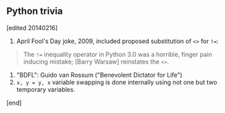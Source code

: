 ## Python trivia

[edited 20140216]

1. April Fool's Day joke, 2009, included proposed substitution of `<>` for `!=`:

> The `!=` inequality operator in Python 3.0 was a horrible, finger pain inducing mistake; [Barry Warsaw] reinstates the `<>`.

1. "BDFL": Guido van Rossum ("Benevolent Dictator for Life")
1. `x, y = y, x` variable swapping is done internally using not one but two temporary variables.

[end]
